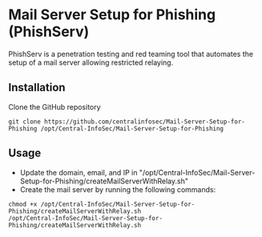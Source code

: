 # Mail Server Setup for Phishing (PhishServ)

PhishServ is a penetration testing and red teaming tool that automates the setup of a mail server allowing restricted relaying.

## Installation

Clone the GitHub repository
```
git clone https://github.com/centralinfosec/Mail-Server-Setup-for-Phishing /opt/Central-InfoSec/Mail-Server-Setup-for-Phishing
```

## Usage

 - Update the domain, email, and IP in "/opt/Central-InfoSec/Mail-Server-Setup-for-Phishing/createMailServerWithRelay.sh"
 - Create the mail server by running the following commands:
```
chmod +x /opt/Central-InfoSec/Mail-Server-Setup-for-Phishing/createMailServerWithRelay.sh
/opt/Central-InfoSec/Mail-Server-Setup-for-Phishing/createMailServerWithRelay.sh
```
